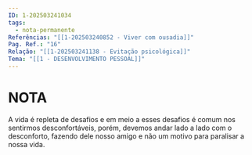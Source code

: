 ```yaml
---
ID: 1-202503241034
tags:
  - nota-permanente
Referências: "[[1-202503240852 - Viver com ousadia]]"
Pag. Ref.: "16"
Relação: "[[1-202503241138 - Evitação psicológica]]"
Tema: "[[1 - DESENVOLVIMENTO PESSOAL]]"
---
```

# NOTA 

A vida é repleta de desafios e em meio a esses desafios é comum nos sentirmos desconfortáveis, porém, devemos andar lado a lado com o desconforto, fazendo dele nosso amigo e não um motivo para paralisar a nossa vida.